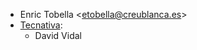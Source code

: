 - Enric Tobella \<<etobella@creublanca.es>\>
- [Tecnativa](https://www.tecnativa.com):
  - David Vidal
